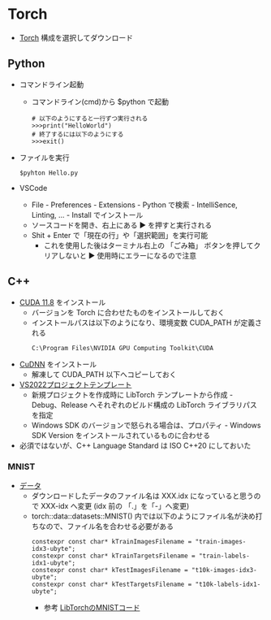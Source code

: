 # Torch

- [Torch](https://pytorch.org/get-started/locally/) 構成を選択してダウンロード

## Python
- コマンドライン起動
	- コマンドライン(cmd)から $python で起動
	    ~~~
	    # 以下のようにすると一行ずつ実行される
	    >>>print("HelloWorld")
	    # 終了するには以下のようにする
	    >>>exit()
	    ~~~
- ファイルを実行
    ~~~
    $pyhton Hello.py
    ~~~

- VSCode
	- File - Preferences - Extensions - Python で検索 - IntelliSence, Linting, ... - Install でインストール
	- ソースコードを開き、右上にある ▶ を押すと実行される
	- Shit + Enter で「現在の行」や「選択範囲」を実行可能
		- これを使用した後はターミナル右上の 「ごみ箱」 ボタンを押してクリアしないと ▶ 使用時にエラーになるので注意	

## C++
- [CUDA 11.8](https://developer.nvidia.com/cuda-11-8-0-download-archive?target_os=Windows&target_arch=x86_64&target_version=11&target_type=exe_network) をインストール
	- バージョンを Torch に合わせたものをインストールしておく
	- インストールパスは以下のようになり、環境変数  CUDA_PATH が定義される
	    ~~~
	    C:\Program Files\NVIDIA GPU Computing Toolkit\CUDA
	    ~~~
- [CuDNN](https://developer.nvidia.com/cudnn) をインストール
	- 解凍して CUDA_PATH 以下へコピーしておく
- [VS2022プロジェクトテンプレート](https://marketplace.visualstudio.com/items?itemName=YiZhang.libtorch2022)
	- 新規プロジェクトを作成時に LibTorch テンプレートから作成 - Debug、Release へそれぞれのビルド構成の LibTorch ライブラリパスを指定
	- Windows SDK のバージョンで怒られる場合は、プロパティ - Windows SDK Version をインストールされているものに合わせる
- 必須ではないが、C++ Language Standard は ISO C++20 にしておいた

<!--
- 自前でやる場合
	- 追加のインクルードディレクトリ
	~~~
	libtorch\include
	libtorch\include\torch\csrc\api\include
	~~~
	- 追加のライブラリディレクトリ
	~~~
	libtorch\lib
	~~~
	- 入力
	~~~
	c10.lib
	caffe2_module_test_dynamic.lib	
	torch.lib
	~~~
-->

### MNIST
- [データ](https://yann.lecun.com/exdb/mnist/)
	- ダウンロードしたデータのファイル名は XXX.idx になっていると思うので XXX-idx へ変更 (idx 前の 「.」を「-」へ変更)
	- torch::data::datasets::MNIST() 内では以下のようにファイル名が決め打ちなので、ファイル名を合わせる必要がある
		~~~
		constexpr const char* kTrainImagesFilename = "train-images-idx3-ubyte";
		constexpr const char* kTrainTargetsFilename = "train-labels-idx1-ubyte";
		constexpr const char* kTestImagesFilename = "t10k-images-idx3-ubyte";
		constexpr const char* kTestTargetsFilename = "t10k-labels-idx1-ubyte";
		~~~
		- 参考 [LibTorchのMNISTコード](https://github.com/pytorch/pytorch/blob/main/torch/csrc/api/src/data/datasets/mnist.cpp
)

	
